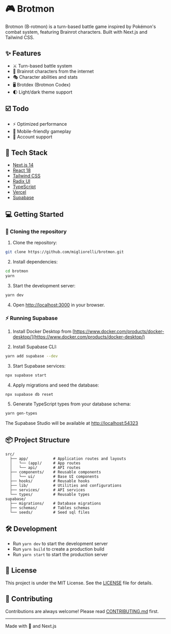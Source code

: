 # 🎮 Brotmon

Brotmon (B-rotmon) is a turn-based battle game inspired by Pokémon's combat system, featuring Brainrot characters. Built with Next.js and Tailwind CSS.

## ✨ Features

- ⚔️ Turn-based battle system
- 🧠 Brainrot characters from the internet
- 🎭 Character abilities and stats
- 🖥️ Brotdex (Brotmon Codex)
- 🌓 Light/dark theme support

## ☑️ Todo

- ⚡ Optimized performance
- 📱 Mobile-friendly gameplay
- 💾 Account support

## 🚀 Tech Stack

- [Next.js 14](https://nextjs.org/)
- [React 18](https://reactjs.org/)
- [Tailwind CSS](https://tailwindcss.com/)
- [Radix UI](https://www.radix-ui.com/)
- [TypeScript](https://www.typescriptlang.org/)
- [Vercel](https://vercel.com/)
- [Supabase](https://supabase.com/)

## 💻 Getting Started

### 🛜 Cloning the repository

1. Clone the repository:

```bash
git clone https://github.com/migliorelli/brotmon.git
```

2. Install dependencies:

```bash
cd brotmon
yarn
```

3. Start the development server:

```bash
yarn dev
```

4. Open [http://localhost:3000](http://localhost:3000) in your browser.

### ⚡ Running Supabase

1. Install Docker Desktop from [https://www.docker.com/products/docker-desktop/](https://www.docker.com/products/docker-desktop/)

2. Install Supabase CLI:

```bash
yarn add supabase --dev
```

3. Start Supabase services:

```bash
npx supabase start
```

4. Apply migrations and seed the database:

```bash
npx supabase db reset
```

5. Generate TypeScript types from your database schema:

```bash
yarn gen-types
```

The Supabase Studio will be available at [http://localhost:54323](http://localhost:54323)

## 📦 Project Structure

```filetree
src/
  ├── app/           # Application routes and layouts
  │   └── (app)/     # App routes
  │   └── api/       # API routes
  ├── components/    # Reusable components
  │   └── ui/        # Base UI components
  ├── hooks/         # Reusable hooks
  ├── lib/           # Utilities and configurations
  ├── services/      # API services
  └── types/         # Reusable types
supabase/
  ├── migrations/    # Database migrations
  ├── schemas/       # Tables schemas
  └── seeds/         # Seed sql files
```

## 🛠️ Development

- Run `yarn dev` to start the development server
- Run `yarn build` to create a production build
- Run `yarn start` to start the production server

## 📄 License

This project is under the MIT License. See the [LICENSE](LICENSE) file for details.

## 👥 Contributing

Contributions are always welcome! Please read [CONTRIBUTING.md](CONTRIBUTING.md) first.

---

Made with 💜 and Next.js
